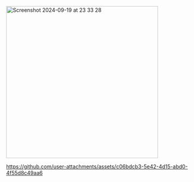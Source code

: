 <img width="409" alt="Screenshot 2024-09-19 at 23 33 28" src="https://github.com/user-attachments/assets/8676d7a9-649b-424b-91b2-fecb3b735152">



https://github.com/user-attachments/assets/c06bdcb3-5e42-4d15-abd0-4f55d8c49aa6

